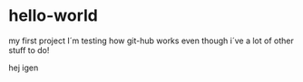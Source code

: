 # hello-world
my first project
I´m testing how git-hub works even though i´ve a lot of other stuff to do!

hej igen
